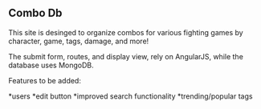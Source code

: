 ## Combo Db

This site is desinged to organize combos for various fighting games by character, game, tags, damage, and more!

The submit form, routes, and display view, rely on AngularJS, while the database uses MongoDB. 

Features to be added:

*users
*edit button
*improved search functionality
*trending/popular tags

